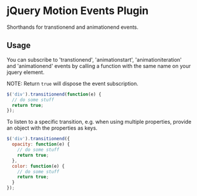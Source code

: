 # jQuery Motion Events Plugin

Shorthands for transtionend and animationend events.

Usage
------

You can subscribe to 'transtionend', 'animationstart', 'animationiteration' and 'animationend' events by calling a function with the same name on your jquery element.

NOTE: Return `true` will dispose the event subscription.

```javascript
$('div').transitionend(function(e) {
  // do some stuff
  return true;
});
```

To listen to a specific transition, e.g. when using multiple properties, provide an object with the properties as keys.

```javascript
$('div').transitionend({
  opacity: function(e) {
    // do some stuff
    return true;
  },
  color: function(e) {
    // do some stuff
    return true;
  }
});
```

